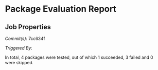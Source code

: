 # Package Evaluation Report

## Job Properties

*Commit(s):* 7cc634f

*Triggered By:*

In total, 4 packages were tested, out of which 1 succeeded, 3 failed and 0 were skipped.

